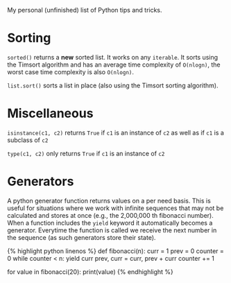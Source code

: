 My personal (unfinished) list of Python tips and tricks.

# Sorting

`sorted()` returns a **new** sorted list. It works on any `iterable`. It sorts using the Timsort algorithm and has an average time complexity of `O(nlogn)`, the worst case time complexity is also `O(nlogn)`.

`list.sort()` sorts a list in place (also using the Timsort sorting algorithm).

# Miscellaneous

`isinstance(c1, c2)` returns `True` if `c1` is an instance of `c2` as well as if `c1` is a subclass of `c2`

`type(c1, c2)` only returns `True` if `c1` is an instance of `c2` 

# Generators

A python generator function returns values on a per need basis. This is useful for situations where we work with infinite sequences that may not be calculated and stores at once (e.g., the 2,000,000 th fibonacci number). When a function includes the `yield` keyword it automatically becomes a generator. Everytime the function is called we receive the next number in the sequence (as such generators store their state).

{% highlight python linenos %}
def fibonacci(n):
  curr = 1
  prev = 0
  counter = 0
  while counter < n:
    yield curr
    prev, curr = curr, prev + curr
    counter += 1

for value in fibonacci(20):
  print(value)
{% endhighlight %}
